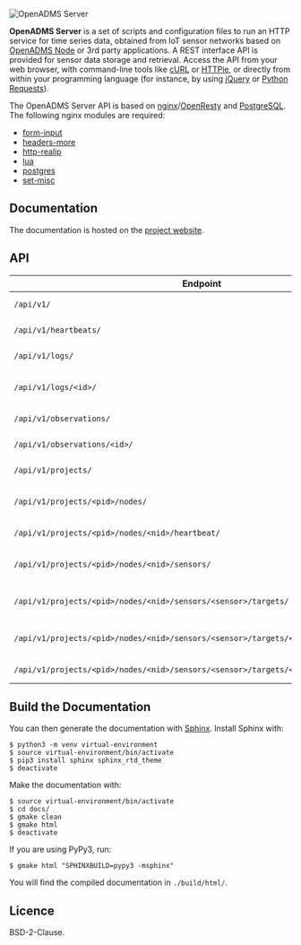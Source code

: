 ![OpenADMS Server](https://www.dabamos.de/github/openadms-server.png)

**OpenADMS Server** is a set of scripts and configuration files to run an HTTP
service for time series data, obtained from IoT sensor networks based on
[OpenADMS Node](https://github.com/dabamos/openadms-node/) or 3rd party
applications. A REST interface API is provided for sensor data storage and
retrieval. Access the API from your web browser, with command-line tools like
[cURL](https://curl.haxx.se/) or [HTTPie](https://httpie.org/), or directly from
within your programming language (for instance, by using
[jQuery](https://jquery.com/) or [Python
Requests](http://docs.python-requests.org/en/master/)).

The OpenADMS Server API is based on
[nginx](https://nginx.org/en/)/[OpenResty](https://openresty.org/en/) and
[PostgreSQL](https://www.postgresql.org/). The following nginx modules are
required:

* [form-input](https://github.com/calio/form-input-nginx-module)
* [headers-more](https://github.com/openresty/headers-more-nginx-module)
* [http-realip](http://nginx.org/en/docs/http/ngx_http_realip_module.html)
* [lua](https://github.com/openresty/lua-nginx-module)
* [postgres](https://github.com/FRiCKLE/ngx_postgres)
* [set-misc](https://github.com/openresty/set-misc-nginx-module)

## Documentation
The documentation is hosted on the
[project website](https://www.dabamos.de/manual/openadms-server/).

## API
| Endpoint                                                                             | Method | Description                 |
|--------------------------------------------------------------------------------------|--------|-----------------------------|
| `/api/v1/`                                                                           | `GET`  | Returns system info.        |
| `/api/v1/heartbeats/`                                                                | `POST` | Stores heartbeat.           |
| `/api/v1/logs/`                                                                      | `POST` | Stores log message.         |
| `/api/v1/logs/<id>/`                                                                 | `GET`  | Returns single log message. |
| `/api/v1/observations/`                                                              | `POST` | Stores observation.         |
| `/api/v1/observations/<id>/`                                                         | `GET`  | Returns observation.        |
| `/api/v1/projects/`                                                                  | `GET`  | Returns project ids.        |
| `/api/v1/projects/<pid>/nodes/`                                                      | `GET`  | Returns sensor node ids.    |
| `/api/v1/projects/<pid>/nodes/<nid>/heartbeat/`                                      | `GET`  | Returns last heartbeat.     |
| `/api/v1/projects/<pid>/nodes/<nid>/sensors/`                                        | `GET`  | Returns sensor names.       |
| `/api/v1/projects/<pid>/nodes/<nid>/sensors/<sensor>/targets/`                       | `GET`  | Returns target names.       |
| `/api/v1/projects/<pid>/nodes/<nid>/sensors/<sensor>/targets/<target>/ids/`          | `GET`  | Returns observation ids.    |
| `/api/v1/projects/<pid>/nodes/<nid>/sensors/<sensor>/targets/<target>/observations/` | `GET`  | Returns observations.       |

## Build the Documentation
You can then generate the documentation with
[Sphinx](http://www.sphinx-doc.org/). Install Sphinx with:

```
$ python3 -m venv virtual-environment
$ source virtual-environment/bin/activate
$ pip3 install sphinx sphinx_rtd_theme
$ deactivate
```

Make the documentation with:

```
$ source virtual-environment/bin/activate
$ cd docs/
$ gmake clean
$ gmake html
$ deactivate
```

If you are using PyPy3, run:

```
$ gmake html "SPHINXBUILD=pypy3 -msphinx"
```

You will find the compiled documentation in `./build/html/`.

## Licence
BSD-2-Clause.
